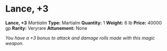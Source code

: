 # Lance, +3

**Lance, +3**
_Martialm_
**Type:** Martialm
**Quantity:** 1
**Weight:** 6 lb
**Price:** 40000 gp
**Rarity:** Veryrare
**Attunement:** None

*You have a +3 bonus to attack and damage rolls made with this magic weapon.*